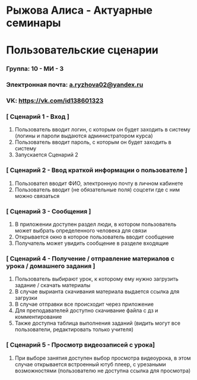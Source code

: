 # Рыжова Алиса - Актуарные семинары
# Пользовательские сценарии

### Группа: 10 - МИ - 3
### Электронная почта: a.ryzhova02@yandex.ru
### VK: https://vk.com/id138601323

### [ Сценарий 1 - Вход ]

1. Пользователь вводит логин, с которым он будет заходить в систему (логины и пароли выдаются администратором курса)
2. Пользователь вводит пароль, с которым он будет заходить в систему
3. Запускается Сценарий 2

### [ Сценарий 2 - Ввод краткой информации о пользователе ]

1. Пользовател вводит ФИО, электронную почту в личном кабинете 
2. Пользователь вводит (не обязательные поля) соцсети где с ним можно связаться

### [ Сценарий 3 - Сообщения ]

1. В приложении доступен раздел люди, в котором пользователь может выбрать определенного человека для связи 
2. Открывается окно в которое пользователь вводит сообщение 
3. Получатель может увидить сообщение в разделе входящие 

### [ Сценарий 4 - Получение / отправление материалов с урока / домашнего задания ]

1. Пользователь выбирают урок, к которому ему нужно загрузить задание / скачать материалы
2. В случае вырианта скачивания материала выдается ссылка для загрузки 
3. В случае отправки все происходит через приложение
4. Для преподавателей доступно скачивание файла с дз и комментирование 
5. Также доступна таблица выполнения заданий (видить могут все пользователи, редактировать только учителя)

### [ Сценарий 5 - Просмотр видеозаписей с урока]

1. При выборе занятия доступен выбор просмотра видеоурока, в этом случае открывается встроенный ютуб плеер, с урезаными возможностями (пользователю не доступна ссылка для просмотра)
